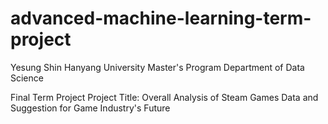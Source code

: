 # advanced-machine-learning-term-project

Yesung Shin
Hanyang University Master's Program Department of Data Science

<Advanced Machine Learning> Final Term Project
Project Title: Overall Analysis of Steam Games Data and Suggestion for Game Industry's Future
